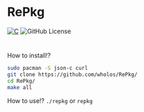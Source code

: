 # RePkg
[![C](https://img.shields.io/badge/c-%2300599C.svg?style=for-the-badge&logo=c&logoColor=white)](https://gnu.org/)
![GitHub License](https://img.shields.io/github/license/ruzen42/harkpkg?style=for-the-badge)
#
How to install!?
``` bash
sudo pacman -S json-c curl
git clone https://github.com/wholos/RePkg/
cd RePkg/
make all
```

How to use!?
```./repkg``` or ```repkg```
